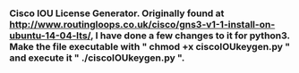 ### Cisco IOU License Generator. Originally found at http://www.routingloops.co.uk/cisco/gns3-v1-1-install-on-ubuntu-14-04-lts/, I have done a few changes to it for python3. Make the file executable with " chmod +x ciscoIOUkeygen.py " and execute it " ./ciscoIOUkeygen.py ".
